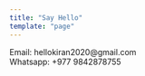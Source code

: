 ```yaml
---
title: "Say Hello"
template: "page"
---
```


<div>
Email: hellokiran2020@gmail.com
</div>
<div>
Whatsapp: +977 9842878755
</div>